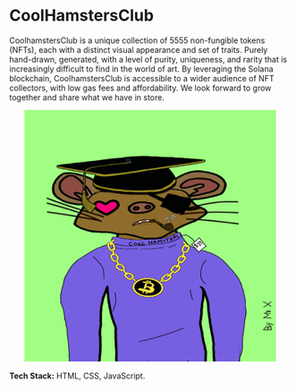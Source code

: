 # CoolHamstersClub

<p> CoolhamstersClub is a unique collection of 5555 non-fungible tokens (NFTs), each with a distinct visual appearance and set of traits. Purely hand-drawn, generated, with a level of purity, uniqueness, and rarity that is increasingly difficult to find in the world of art. By leveraging the Solana blockchain, CoolhamstersClub is accessible to a wider audience of NFT collectors, with low gas fees and affordability. We look forward to grow together and share what we have in store.</p>

<p align="center"><img width="450" heigth="650" src="./assets/images/cool-hams.gif" alt="Cool-Hams"></p>

**Tech Stack:** HTML, CSS, JavaScript.

